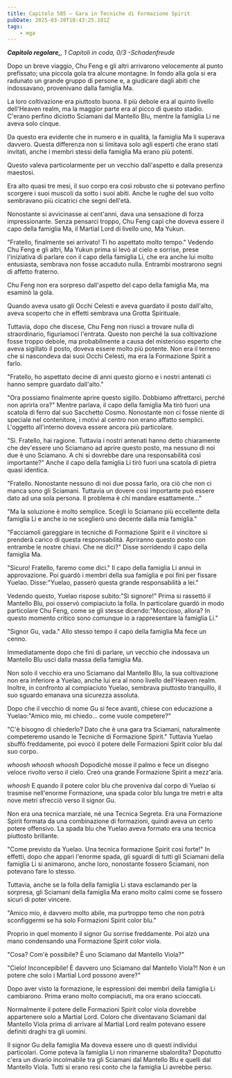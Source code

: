 ```yaml
---
title: Capitolo 585 – Gara in Tecniche di Formazione Spirit
pubDate: 2025-03-20T10:43:25.101Z
tags:
    - mga
---
```



<em><strong>Capitolo regolare,</strong>,
1 Capitoli in coda, 0/3
-Schadenfreude</em>


Dopo un breve viaggio, Chu Feng e gli altri arrivarono velocemente al punto prefissato; una piccola gola tra alcune montagne. In fondo alla gola si era radunato un grande gruppo di persone e, a giudicare dagli abiti che indossavano, provenivano dalla famiglia Ma.


La loro coltivazione era piuttosto buona. Il più debole era al quinto livello dell'Heaven realm, ma la maggior parte era al picco di questo stadio. C'erano perfino diciotto Sciamani dal Mantello Blu, mentre la famiglia Li ne aveva solo cinque.


Da questo era evidente che in numero e in qualità, la famiglia Ma li superava davvero. Questa differenza non si limitava solo agli esperti che erano stati invitati, anche i membri stessi della famiglia Ma erano più potenti.


Questo valeva particolarmente per un vecchio dall'aspetto e dalla presenza maestosi.


Era alto quasi tre mesi, il suo corpo era così robusto che si potevano perfino scorgere i suoi muscoli da sotto i suoi abiti. Anche le rughe del suo volto sembravano più cicatrici che segni dell'età.


Nonostante si avvicinasse ai cent'anni, dava una sensazione di forza impressionante. Senza pensarci troppo, Chu Feng capì che doveva essere il capo della famiglia Ma, il Martial Lord di livello uno, Ma Yukun.


"Fratello, finalmente sei arrivato! Ti ho aspettato molto tempo." Vedendo Chu Feng e gli altri, Ma Yukun prima si levò al cielo e sorrise, prese l'iniziativa di parlare con il capo della famiglia Li, che era anche lui molto entusiasta, sembrava non fosse accaduto nulla. Entrambi mostrarono segni di affetto fraterno.


Chu Feng non era sorpreso dall'aspetto del capo della famiglia Ma, ma esaminò la gola.


Quando aveva usato gli Occhi Celesti e aveva guardato il posto dall'alto, aveva scoperto che in effetti sembrava una Grotta Spirituale.


Tuttavia, dopo che discese, Chu Feng non riuscì a trovare nulla di straordinario, figuriamoci l'entrata. Questo non perché la sua coltivazione fosse troppo debole, ma probabilmente a causa del misterioso esperto che aveva sigillato il posto, doveva essere molto più potente. Non era il terreno che si nascondeva dai suoi Occhi Celesti, ma era la Formazione Spirit a farlo.


"Fratello, ho aspettato decine di anni questo giorno e i nostri antenati ci hanno sempre guardato dall'alto."


"Ora possiamo finalmente aprire questo sigillo. Dobbiamo affrettarci, perché non aprirla ora?" Mentre parlava, il capo della famiglia Ma tirò fuori una scatola di ferro dal suo Sacchetto Cosmo. Nonostante non ci fosse niente di speciale nel contenitore, i motivi al centro non erano affatto semplici. L'oggetto all'interno doveva essere ancora più particolare.


"Sì. Fratello, hai ragione. Tuttavia i nostri antenati hanno detto chiaramente che dev'essere uno Sciamano ad aprire questo posto, ma nessuno di noi due è uno Sciamano. A chi si dovrebbe dare una responsabilità così importante?" Anche il capo della famiglia Li tirò fuori una scatola di pietra quasi identica.


"Fratello. Nonostante nessuno di noi due possa farlo, ora ciò che non ci manca sono gli Sciamani. Tuttavia un dovere così importante può essere dato ad una sola persona. Il problema è chi mandare esattamente..."


"Ma la soluzione è molto semplice. Scegli lo Sciamano più eccellente della famiglia Li e anche io ne sceglierò uno decente dalla mia famiglia."


"Facciamoli gareggiare in tecniche di Formazione Spirit e il vincitore si prenderà carico di questa responsabilità. Apriranno questo posto con entrambe le nostre chiavi. Che ne dici?" Disse sorridendo il capo della famiglia Ma.


"Sicuro! Fratello, faremo come dici." Il capo della famiglia Li annuì in approvazione. Poi guardò i membri della sua famiglia e poi finì per fissare Yuelao. Disse:"Yuelao, passerò questa grande responsabilità a lei."


Vedendo questo, Yuelao rispose subito:"Sì signore!" Prima si rassettò il Mantello Blu, poi osservò compiaciuto la folla. In particolare guardò in modo particolare Chu Feng, come se gli stesse dicendo:"Moccioso, allora? In questo momento critico sono comunque io a rappresentare la famiglia Li."


"Signor Gu, vada." Allo stesso tempo il capo della famiglia Ma fece un cenno.


Immediatamente dopo che finì di parlare, un vecchio che indossava un Mantello Blu uscì dalla massa della famiglia Ma.


Non solo il vecchio era uno Sciamano dal Mantello Blu, la sua coltivazione non era inferiore a Yuelao, anche lui era al nono livello dell'Heaven realm. Inoltre, in confronto al compiaciuto Yuelao, sembrava piuttosto tranquillo, il suo sguardo emanava una sicurezza assoluta.


Dopo che il vecchio di nome Gu si fece avanti, chiese con educazione a Yuelao:"Amico mio, mi chiedo... come vuole competere?"


"C'è bisogno di chiederlo? Dato che è una gara tra Sciamani, naturalmente competeremo usando le Tecniche di Formazione Spirit." Tuttavia Yuelao sbuffò freddamente, poi evocò il potere delle Formazioni Spirit color blu dal suo corpo.


*whoosh whoosh whoosh* Dopodiché mosse il palmo e fece un disegno veloce rivolto verso il cielo. Creò una grande Formazione Spirit a mezz'aria.


*whoosh* E quando il potere color blu che proveniva dal corpo di Yuelao si trasmise nell'enorme Formazione, una spada color blu lunga tre metri e alta nove metri sfrecciò verso il signor Gu.


Non era una tecnica marziale, né una Tecnica Segreta. Era una Formazione Spirit formata da una combinazione di formazioni, quindi aveva un certo potere offensivo. La spada blu che Yuelao aveva formato era una tecnica piuttosto brillante.


"Come previsto da Yuelao. Una tecnica formazione Spirit così forte!" In effetti, dopo che apparì l'enorme spada, gli sguardi di tutti gli Sciamani della famiglia Li si animarono, anche loro, nonostante fossero Sciamani, non potevano fare lo stesso.


Tuttavia, anche se la folla della famiglia Li stava esclamando per la sorpresa, gli Sciamani della famiglia Ma erano molto calmi come se fossero sicuri di poter vincere.


"Amico mio, è davvero molto abile, ma purtroppo temo che non potrà sconfiggermi se ha solo Formazioni Spirit color blu."


Proprio in quel momento il signor Gu sorrise freddamente. Poi alzò una mano condensando una Formazione Spirit color viola.


"Cosa? Com'è possibile? È uno Sciamano dal Mantello Viola?"


"Cielo! Inconcepibile! È davvero uno Sciamano dal Mantello Viola?! Non è un potere che solo i Martial Lord possono avere?"


Dopo aver visto la formazione, le espressioni dei membri della famiglia Li cambiarono. Prima erano molto compiaciuti, ma ora erano scioccati.


Normalmente il potere delle Formazioni Spirit color viola dovrebbe appartenere solo a Martial Lord. Coloro che diventavano Sciamani dal Mantello Viola prima di arrivare al Martial Lord realm potevano essere definiti draghi tra gli uomini.


Il signor Gu della famiglia Ma doveva essere uno di questi individui particolari. Come poteva la famiglia Li non rimanerne sbalordita? Dopotutto c'era un divario incolmabile tra gli Sciamani dal Mantello Blu e quelli dal Mantello Viola. Tutti si erano resi conto che la famiglia Li avrebbe perso.
                                


                                



